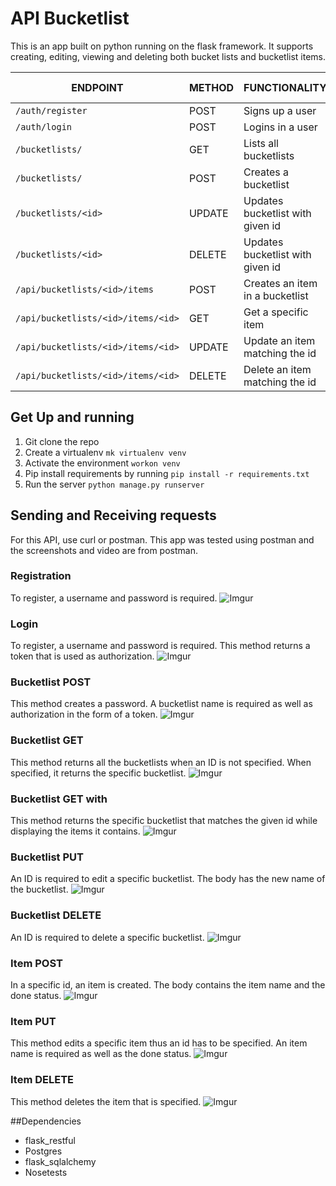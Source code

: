 
# API Bucketlist
This is an app built on python running on the flask framework. It supports creating, editing, viewing and deleting both bucket lists and bucketlist items.


|  ENDPOINT                             |  METHOD         | FUNCTIONALITY                              | PUBLIC ACCESS  |
|---------------------------------------|:----------------|:-------------------------------------------|----------------|
|`/auth/register`                       |POST             |Signs up a user                             |FALSE           |
|`/auth/login`                          |POST             |Logins in a user                            |FALSE           |
|`/bucketlists/`                         |GET              |Lists all bucketlists                       |FALSE           |
|`/bucketlists/`                         |POST             |Creates a bucketlist                        |FALSE           |
|`/bucketlists/<id>`                    |UPDATE           |Updates bucketlist with given id            |FALSE           |
|`/bucketlists/<id>`                    |DELETE           |Updates bucketlist with given id            |FALSE           |
|`/api/bucketlists/<id>/items`          |POST             |Creates an item in a bucketlist             |FALSE           |
|`/api/bucketlists/<id>/items/<id>`     |GET              |Get a specific item                         |FALSE           |
|`/api/bucketlists/<id>/items/<id>`     |UPDATE           |Update an item matching the id              |FALSE           |
|`/api/bucketlists/<id>/items/<id>`     |DELETE           |Delete an item matching the id              |FALSE           |

## Get Up and running
1. Git clone the repo
2. Create a virtualenv `mk virtualenv venv`
3. Activate the environment `workon venv`
4. Pip install requirements by running `pip install -r requirements.txt`
5. Run the server `python manage.py runserver`

## Sending and Receiving requests
For this API, use curl or postman. This app was tested using postman and the screenshots and video are from postman.

### Registration
To register, a username and password is required.
![Imgur](http://i.imgur.com/fviidvi.png)

### Login
To register, a username and password is required. This method returns a token that is used as authorization.
![Imgur](http://i.imgur.com/bGXjGvN.png)

### Bucketlist POST
This method creates a password. A bucketlist name is required as well as authorization in the form of a token.
![Imgur](http://i.imgur.com/ENwjcUc.png)

### Bucketlist GET  
This method returns all the bucketlists when an ID is not specified. When specified, it returns the specific bucketlist.
![Imgur](http://i.imgur.com/UQOHE99.png)

### Bucketlist GET with <ID>
This method returns the specific bucketlist that matches the given id while displaying the items it contains.
![Imgur](http://i.imgur.com/9HlSp5p.png)

### Bucketlist PUT
An ID is required to edit a specific bucketlist. The body has the new name of the bucketlist.
![Imgur](http://i.imgur.com/ENwjcUc.png)

### Bucketlist DELETE
An ID is required to delete a specific bucketlist.
![Imgur](http://i.imgur.com/wlecKBS.png)

### Item POST
In a specific id, an item is created. The body contains the item name and the done status.
![Imgur](http://i.imgur.com/f3UgpxD.png)

### Item PUT
This method edits a specific  item thus an id has to be specified. An item name is required as well as the done status.
![Imgur](http://i.imgur.com/7fgRxFb.png)

### Item DELETE
This method deletes the item that is specified.
![Imgur](http://i.imgur.com/VCDFhtV.png)

##Dependencies
- flask_restful
- Postgres
- flask_sqlalchemy
- Nosetests
